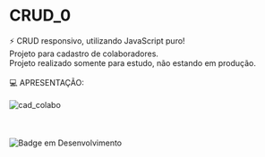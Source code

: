 # CRUD_0

 :zap: CRUD responsivo, utilizando JavaScript puro! <br>
       Projeto para cadastro de colaboradores. </br>
       Projeto realizado somente para estudo, não estando em produção.
 <br><br>
:computer: APRESENTAÇÃO: </br></br>
![cad_colabo](https://user-images.githubusercontent.com/95131108/185935773-d2f06481-2769-4fe6-9231-19d23969cd92.jpg)
</br></br>
</br></br>
![Badge em Desenvolvimento](http://img.shields.io/static/v1?label=STATUS&message=EM%20DESENVOLVIMENTO&color=GREEN&style=for-the-badge)
